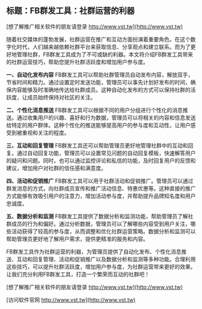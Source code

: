 ## **标题：FB群发工具：社群运营的利器**

[想了解推广相关软件的朋友请登录 http://www.vst.tw](http://www.vst.tw)

随着社交媒体的蓬勃发展，社群运营在推广和互动方面扮演着重要角色。在这个数字化时代，人们越来越依赖社群平台来获取信息、分享观点和建立联系。而为了更好地管理社群，FB群发工具成为了不可或缺的利器。本文将介绍FB群发工具带来的社群运营技巧，帮助您提升社群活跃度和增加用户参与度。

**一、自动化发布内容**
FB群发工具可以帮助社群管理员自动发布内容，解放双手，节省时间和精力。通过设置定时发送功能，管理员可以事先计划好发布的时间，确保内容能够及时准确地传达给社群成员。这种自动化发布的方式可以保持社群的活跃度，让成员始终保持对社区的关注。

**二、个性化消息推送**
FB群发工具可以根据不同的用户分组进行个性化的消息推送。通过收集用户的兴趣、喜好和行为数据，管理员可以将相关的内容和信息发送给特定的用户群体。这种个性化的推送能够提高用户的参与度和互动性，让用户感受到被重视和关注的程度。

**三、互动和回复管理**
FB群发工具还可以帮助管理员更好地管理社群中的互动和回复。通过自动回复功能，管理员可以设置常见问题的自动回复模板，快速解答用户的疑问和问题。同时，也可以通过监控评论和私信的功能，及时回复用户的反馈和建议，增加用户对社群的信任感和满意度。

**四、活动和促销推广**
FB群发工具可以用于社群活动和促销推广。管理员可以通过群发消息的方式，向社群成员宣传和推广活动信息、特惠优惠等。这种直接的推广方式能够有效吸引用户的注意力，增加活动参与度，并帮助提升品牌知名度和用户忠诚度。

**五、数据分析和监测**
FB群发工具提供了数据分析和监测功能，帮助管理员了解社群成员的行为和偏好。通过分析数据，管理员可以了解哪些内容受到用户关注，哪些活动获得了较高的参与度，从而调整和优化社群运营策略。数据分析和监测可以帮助管理员更好地了解用户需求，提供更精准的服务和内容。

FB群发工具作为社群运营的利器，为管理员提供了自动化发布、个性化消息推送、互动和回复管理、活动和促销推广以及数据分析和监测等多种功能。合理利用这些技巧，可以提升社群活跃度，增加用户参与度，为社群运营带来更好的效果。让我们充分利用FB群发工具，打造一个繁荣而互动的社群吧！

[想了解推广相关软件的朋友请登录 http://www.vst.tw](http://www.vst.tw)


[访问软件官网 http://www.vst.tw](http://www.vst.tw)
